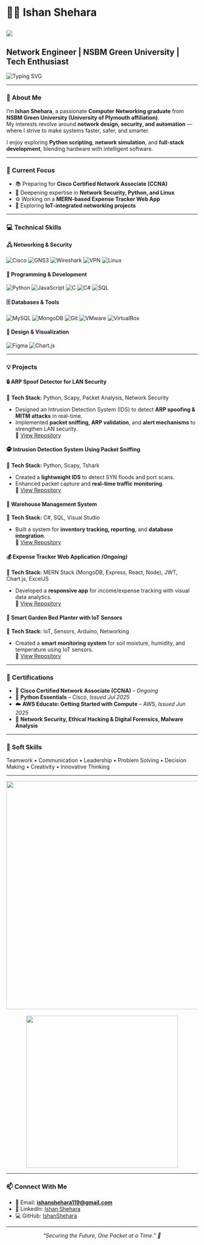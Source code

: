 # 👨‍💻 Ishan Shehara  

##
![](https://github.com/halfrost/halfrost/blob/master/icons/header_1.png)

## Network Engineer | NSBM Green University | Tech Enthusiast  

![Typing SVG](https://readme-typing-svg.herokuapp.com?font=Fira+Code&weight=600&size=24&pause=1000&color=00F7FF&center=true&vCenter=true&multiline=true&width=800&height=100&lines=Building+Secure+Networks+with+Innovation.;Coding+Connectivity+for+the+Future.;Welcome+to+My+Tech+World+🌐)

---

### 🚀 About Me  

I’m **Ishan Shehara**, a passionate **Computer Networking graduate** from **NSBM Green University (University of Plymouth affiliation)**.  
My interests revolve around **network design, security, and automation** — where I strive to make systems faster, safer, and smarter.  

I enjoy exploring **Python scripting**, **network simulation**, and **full-stack development**, blending hardware with intelligent software.

---

### 🎯 Current Focus  

- 📚 Preparing for **Cisco Certified Network Associate (CCNA)**  
- 🧠 Deepening expertise in **Network Security, Python, and Linux**  
- ⚙️ Working on a **MERN-based Expense Tracker Web App**  
- 🌱 Exploring **IoT-integrated networking projects**  

---

### 💻 Technical Skills  

#### 🖧 Networking & Security  
![Cisco](https://img.shields.io/badge/-Cisco_Packet_Tracer-1BA0D7?style=flat-square&logo=cisco&logoColor=white)
![GNS3](https://img.shields.io/badge/-GNS3-333333?style=flat-square&logo=gns3&logoColor=white)
![Wireshark](https://img.shields.io/badge/-Wireshark-1679A7?style=flat-square&logo=wireshark&logoColor=white)
![VPN](https://img.shields.io/badge/-VPN-FF6F00?style=flat-square&logo=databricks&logoColor=white)
![Linux](https://img.shields.io/badge/-Linux-FCC624?style=flat-square&logo=linux&logoColor=black)

#### 💾 Programming & Development  
![Python](https://img.shields.io/badge/-Python-3776AB?style=flat-square&logo=python&logoColor=white)
![JavaScript](https://img.shields.io/badge/-JavaScript-F7DF1E?style=flat-square&logo=javascript&logoColor=black)
![C](https://img.shields.io/badge/-C-00599C?style=flat-square&logo=c&logoColor=white)
![C#](https://img.shields.io/badge/-C%23-239120?style=flat-square&logo=c-sharp&logoColor=white)
![SQL](https://img.shields.io/badge/-SQL-003B57?style=flat-square&logo=databricks&logoColor=white)

#### 🗄️ Databases & Tools  
![MySQL](https://img.shields.io/badge/-MySQL-4479A1?style=flat-square&logo=mysql&logoColor=white)
![MongoDB](https://img.shields.io/badge/-MongoDB-47A248?style=flat-square&logo=mongodb&logoColor=white)
![Git](https://img.shields.io/badge/-Git-F05032?style=flat-square&logo=git&logoColor=white)
![VMware](https://img.shields.io/badge/-VMware-607078?style=flat-square&logo=vmware&logoColor=white)
![VirtualBox](https://img.shields.io/badge/-VirtualBox-183A61?style=flat-square&logo=virtualbox&logoColor=white)

#### 🧰 Design & Visualization  
![Figma](https://img.shields.io/badge/-Figma-F24E1E?style=flat-square&logo=figma&logoColor=white)
![Chart.js](https://img.shields.io/badge/-Chart.js-FF6384?style=flat-square&logo=chartdotjs&logoColor=white)

---

### 💡 Projects  

#### 🔒 ARP Spoof Detector for LAN Security  
🧩 **Tech Stack:** Python, Scapy, Packet Analysis, Network Security  
- Designed an Intrusion Detection System (IDS) to detect **ARP spoofing & MITM attacks** in real-time.  
- Implemented **packet sniffing, ARP validation**, and **alert mechanisms** to strengthen LAN security.  
🔗 [View Repository](https://github.com/Ishanshehara/ARP-Spoof-detector.git)

#### 🕵️ Intrusion Detection System Using Packet Sniffing  
🧠 **Tech Stack:** Python, Scapy, Tshark  
- Created a **lightweight IDS** to detect SYN floods and port scans.  
- Enhanced packet capture and **real-time traffic monitoring**.  
🔗 [View Repository](https://github.com/Ishanshehara/Intrusion-detection-system-.git)

#### 🏬 Warehouse Management System  
🧱 **Tech Stack:** C#, SQL, Visual Studio  
- Built a system for **inventory tracking, reporting**, and **database integration**.  
🔗 [View Repository](https://github.com/Ishanshehara/warehouse-app.git)

#### 💰 Expense Tracker Web Application *(Ongoing)*  
🧠 **Tech Stack:** MERN Stack (MongoDB, Express, React, Node), JWT, Chart.js, ExcelJS  
- Developed a **responsive app** for income/expense tracking with visual data analytics.  
🔗 [View Repository](https://github.com/Ishanshehara/Expense-Tracker-.git)

#### 🌿 Smart Garden Bed Planter with IoT Sensors  
🌱 **Tech Stack:** IoT, Sensors, Arduino, Networking  
- Created a **smart monitoring system** for soil moisture, humidity, and temperature using IoT sensors.  
🔗 [View Repository](https://github.com/Ishanshehara/Smart-Garden-Bed-Planter-for-Intelligent-Plant-Care.git)

---

### 📜 Certifications  

- 🧩 **Cisco Certified Network Associate (CCNA)** – *Ongoing*  
- 🐍 **Python Essentials** – Cisco, *Issued Jul 2025*  
- ☁️ **AWS Educate: Getting Started with Compute** – AWS, *Issued Jun 2025*  
- 🧠 **Network Security, Ethical Hacking & Digital Forensics, Malware Analysis**

---

### 🧠 Soft Skills  

Teamwork • Communication • Leadership • Problem Solving • Decision Making • Creativity • Innovative Thinking  

---

<div align="center">
  <img src="https://raw.githubusercontent.com/ABSphreak/ABSphreak/master/gifs/code.gif" width="600" />
  <br><br>
  <img src="https://cdn.dribbble.com/users/1162077/screenshots/3848914/programmer.gif" width="400" />
</div>

---

### 📫 Connect With Me  

- 📧 Email: **ishanshehara119@gmail.com**  
- 💼 LinkedIn: [Ishan Shehara](https://www.linkedin.com/in/ishan-shehara-04096929b)  
- 💻 GitHub: [IshanShehara](https://github.com/IshanShehara)  

---

<p align="center">
  <i>“Securing the Future, One Packet at a Time.” 🚀</i>
</p>

